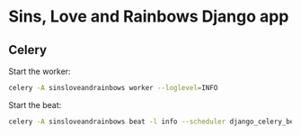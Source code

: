 # Sins, Love and Rainbows Django app

## Celery

Start the worker:

```bash
celery -A sinsloveandrainbows worker --loglevel=INFO
```

Start the beat:

```bash
celery -A sinsloveandrainbows beat -l info --scheduler django_celery_beat.schedulers:DatabaseScheduler
```
